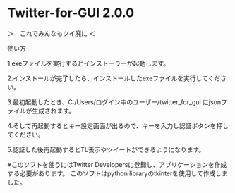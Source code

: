 # Twitter-for-GUI 2.0.0


＞　これでみんなもツイ廃に ＜


使い方

1.exeファイルを実行するとインストーラーが起動します。

2.インストールが完了したら、インストールしたexeファイルを実行してください。

3.最初起動したとき、C:/Users/ログイン中のユーザー/twitter_for_gui
にjsonファイルが生成されます。

4.そして再起動するとキー設定画面が出るので、キーを入力し認証ボタンを押してください。

5.認証した後再起動するとTL表示やツイートができるようになります。


※このソフトを使うにはTwitter Developersに登録し、アプリケーションを作成する必要があります。
このソフトはpython libraryのtkinterを使用して作成しました。
